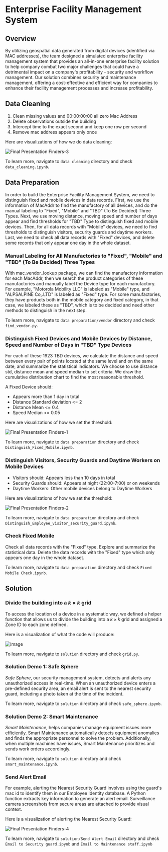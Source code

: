 # Enterprise Facility Management System

## Overview
By utilizing geospatial data generated from digital devices (identified via MAC addresses), the team designed a simulated enterprise facility management system that provides an all-in-one enterprise facility solution to help company combat two major challenges that could have a detrimental impact on a company's profitability - security and workflow management. Our solution combines security and maintenance management, offering a cost-effective and efficient way for companies to enhance their facility management processes and increase profitability.  

## Data Cleaning
1. Clean missing values and 00:00:00:00 all zero Mac Address
2. Delete observations outside the building
3. Intercept time to the exact second and keep one row per second
4. Remove mac address appears only once

Here are visualizations of how we do data cleaning:  

![Final Presentation Finders-3](https://github.com/alyciaqiu/enterprise-facility-mngtment-sys/assets/136132782/b300b111-85cb-4ef6-9173-61ca6f70a935)

To learn more, navigate to `data cleaning` directory and check `data_cleaning.ipynb`.

## Data Preparation

In order to build the Enterprise Facility Management System, we need to distinguish fixed and mobile devices in data records. First, we use the information of MacAddr to find the manufactory of all devices, and do the manual labeling to "Fixed", "Mobile" and "TBD" (To Be Decided) Three Types. Next, we use moving distance, moving speed and number of days appear and find thresholds for "TBD" Type to distinguish fixed and mobile devices. Then, for all data records with "Mobile" devices, we need to find thresholds to distinguish visitors, security guards and daytime workers. Last, we need to check all data records with "Fixed" devices, and delete some records that only appear one day in the whole dataset.

### Manual Labeling for All Manufactories to "Fixed", "Mobile" and "TBD" (To Be Decided) Three Types

With mac_vendor_lookup package, we can find the manufactory information for each MacAddr, then we search the product categories of these manufactories and manually label the Device type for each manufactory. For example, "Motorola Mobility LLC" is labeled as "Mobile" type, and "ALPSALPINE Co,.LTD" is labeled as "Fixed" type. For some manufactories, they have products both in the mobile category and fixed category, in that case, we labeled these as "TBD", which is to be decided and need other methods to distinguish in the next step.

To learn more, navigate to `data preparation/vendor` directory and check `find_vendor.py`.

### Distinguish Fixed Devices and Mobile Devices by Distance, Speed and Number of Days in "TBD" Type Devices

For each of these 1923 TBD devices, we calculate the distance and speed between every pair of points located at the same level and on the same date, and summarize the statistical indicators. We choose to use distance std, distance mean and speed median to set criteria. We draw the cumulative distribution chart to find the most reasonable threshold. 

A Fixed Device should:
- Appears more than 1 day in total
- Distance Standard deviation <= 2 
- Distance Mean <= 0.4
- Speed Median <= 0.05

Here are visualizations of how we set the threshold:  

![Final Presentation Finders-1](https://github.com/alyciaqiu/enterprise-facility-mngtment-sys/assets/136132782/8d2c15fb-6ac5-4638-afe6-34256cabb57c)

To learn more, navigate to `data preparation` directory and check `Distinguish_Fixed_Mobile.ipynb`.

### Distinguish Visitors, Security Guards and Daytime Workers on Mobile Devices 

- Visitors should: Appears less than 10 days in total
- Security Guards should: Appears at night (22:00-7:00) or on weekends
- Daytime Workers: Other mobile devices belong to Daytime Workers

Here are visualizations of how we set the threshold:

![Final Presentation Finders-2](https://github.com/alyciaqiu/enterprise-facility-mngtment-sys/assets/136132782/e3ea26e7-41fd-4d5a-b148-eb9b774276b8)

To learn more, navigate to `data preparation` directory and check `Distinguish_Employee_visitor_security_guard.ipynb`.

### Check Fixed Mobile 

Check all data records with the "Fixed" type. Explore and summarize the statistical data. Delete the data records with the "Fixed" type which only appears one day in the whole dataset.

To learn more, navigate to `data preparation` directory and check `Fixed Mobile Check.ipynb`.

## Solution

### Divide the building into a $k \times k$ grid
To access the location of a device in a systematic way, we defined a helper function that allows us to divide the building into a $k \times k$ grid and assigned a Zone ID to each zone defined.  

Here is a visualization of what the code will produce:  

![image](https://github.com/alyciaqiu/enterprise-facility-mngtment-sys/assets/129646186/3df5db38-4fe9-459b-8e22-ffc4ddb96def)  

To learn more, navigate to `solution` directory and check `grid.py`.

### Solution Demo 1: Safe Sphere
_Safe Sphere_, our security management system, detects and alerts any unauthorized access in real-time. When an unauthorized device enters a pre-defined security area, an email alert is sent to the nearest security guard, including a photo taken at the time of the incident.  

To learn more, navigate to `solution` directory and check `safe_sphere.ipynb`.

### Solution Demo 2: Smart Maintenance
_Smart Maintenance_, helps companies manage equipment issues more efficiently. Smart Maintenance automatically detects equipment anomalies and finds the appropriate personnel to solve the problem. Additionally, when multiple machines have issues, Smart Maintenance prioritizes and sends work orders accordingly.  

To learn more, navigate to `solution` directory and check `smart_maintenance.ipynb`.

### Send Alert Email
For example, alerting the Nearest Security Guard involves using the guard's mac id to identify them in our Employee Identity database. A Python function extracts key information to generate an alert email. Surveillance camera screenshots from secure areas are attached to provide visual context.

Here is a visualization of alerting the Nearest Security Guard:  

![Final Presentation Finders-4](https://github.com/alyciaqiu/enterprise-facility-mngtment-sys/assets/136132782/80e63c37-f7b1-4bc5-93e6-8bd3e64514f2)

To learn more, navigate to `solution/Send Alert Email` directory and check `Email to Security guard.ipynb` and `Email to Maintenance staff.ipynb`
